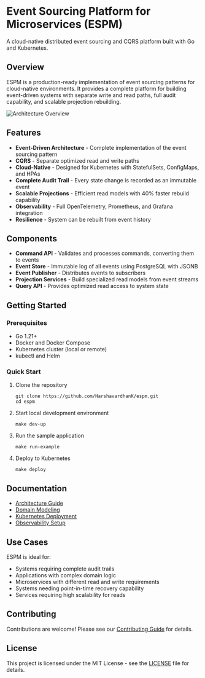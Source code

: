 # Event Sourcing Platform for Microservices (ESPM)

A cloud-native distributed event sourcing and CQRS platform built with Go and Kubernetes.

## Overview

ESPM is a production-ready implementation of event sourcing patterns for cloud-native environments. It provides a complete platform for building event-driven systems with separate write and read paths, full audit capability, and scalable projection rebuilding.

![Architecture Overview](docs/images/architecture-overview.png)

## Features

- **Event-Driven Architecture** - Complete implementation of the event sourcing pattern
- **CQRS** - Separate optimized read and write paths
- **Cloud-Native** - Designed for Kubernetes with StatefulSets, ConfigMaps, and HPAs
- **Complete Audit Trail** - Every state change is recorded as an immutable event
- **Scalable Projections** - Efficient read models with 40% faster rebuild capability
- **Observability** - Full OpenTelemetry, Prometheus, and Grafana integration
- **Resilience** - System can be rebuilt from event history

## Components

- **Command API** - Validates and processes commands, converting them to events
- **Event Store** - Immutable log of all events using PostgreSQL with JSONB
- **Event Publisher** - Distributes events to subscribers
- **Projection Services** - Build specialized read models from event streams
- **Query API** - Provides optimized read access to system state

## Getting Started

### Prerequisites

- Go 1.21+
- Docker and Docker Compose
- Kubernetes cluster (local or remote)
- kubectl and Helm

### Quick Start

1. Clone the repository
   ```
   git clone https://github.com/HarshavardhanK/espm.git
   cd espm
   ```

2. Start local development environment
   ```
   make dev-up
   ```

3. Run the sample application
   ```
   make run-example
   ```

4. Deploy to Kubernetes
   ```
   make deploy
   ```

## Documentation

- [Architecture Guide](docs/architecture.md)
- [Domain Modeling](docs/domain-modeling.md)
- [Kubernetes Deployment](docs/kubernetes.md)
- [Observability Setup](docs/observability.md)

## Use Cases

ESPM is ideal for:

- Systems requiring complete audit trails
- Applications with complex domain logic
- Microservices with different read and write requirements
- Systems needing point-in-time recovery capability
- Services requiring high scalability for reads

## Contributing

Contributions are welcome! Please see our [Contributing Guide](CONTRIBUTING.md) for details.

## License

This project is licensed under the MIT License - see the [LICENSE](LICENSE) file for details.